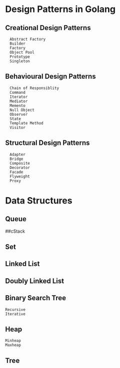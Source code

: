 # Design Patterns in Golang
##    Creational Design Patterns
      Abstract Factory
      Builder
      Factory
      Object Pool
      Prototype
      Singleton
##    Behavioural Design Patterns
      Chain of Responsiblity
      Command
      Iterator
      Mediator
      Memento
      Null Object
      Observer
      State
      Template Method
      Visitor
##    Structural Design Patterns
      Adapter
      Bridge
      Composite
      Decorator
      Facade
      Flyweight
      Proxy
# Data Structures
## Queue
##cStack
## Set
## Linked List
## Doubly Linked List
## Binary Search Tree
    Recursive
    Iterative
## Heap
    Minheap
    Maxheap
## Tree
